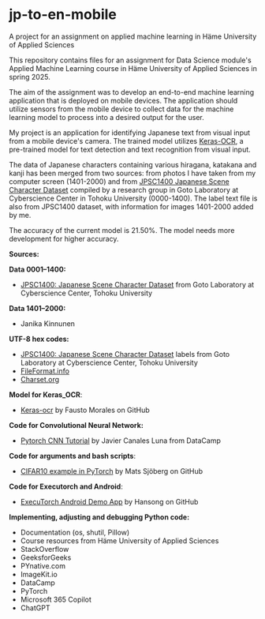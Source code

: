 # jp-to-en-mobile
A project for an assignment on applied machine learning in Häme University of Applied Sciences

This repository contains files for an assignment for Data Science module's Applied Machine Learning course in Häme University of Applied Sciences in spring 2025.

The aim of the assignment was to develop an end-to-end machine learning application that is deployed on mobile devices. The application should utilize sensors from the mobile device to collect data for the machine learning model to process into a desired output for the user.

My project is an application for identifying Japanese text from visual input from a mobile device's camera. The trained model utilizes [Keras-OCR](https://github.com/faustomorales/keras-ocr), a pre-trained model for text detection and text recognition from visual input.

The data of Japanese characters containing various hiragana, katakana and kanji has been merged from two sources: from photos I have taken from my computer screen (1401-2000) and from [JPSC1400 Japanese Scene Character Dataset](https://www.imglab.org/db/) compiled by a research group in Goto Laboratory at Cyberscience Center in Tohoku University (0000-1400). The label text file is also from JPSC1400 dataset, with information for images 1401-2000 added by me.

The accuracy of the current model is 21.50%. The model needs more development for higher accuracy.

**Sources:**

**Data 0001–1400:**
- [JPSC1400: Japanese Scene Character Dataset](https://www.imglab.org/db/) from Goto Laboratory at Cyberscience Center, Tohoku University

**Data 1401–2000:**
- Janika Kinnunen

**UTF-8 hex codes:**
- [JPSC1400: Japanese Scene Character Dataset](https://www.imglab.org/db/) labels from Goto Laboratory at Cyberscience Center, Tohoku University
- [FileFormat.info](https://www.fileformat.info/)
- [Charset.org](https://www.charset.org/)

**Model for Keras_OCR**:
- [Keras-ocr](https://github.com/faustomorales/keras-ocr) by Fausto Morales on GitHub

**Code for Convolutional Neural Network:**
 - [Pytorch CNN Tutorial](https://www.datacamp.com/tutorial/pytorch-cnn-tutorial) by Javier Canales Luna from DataCamp

 **Code for arguments and bash scripts**:
 - [CIFAR10 example in PyTorch](https://github.com/mvsjober/pytorch-cifar10-example) by Mats Sjöberg on GitHub

 **Code for Executorch and Android**:
 - [ExecuTorch Android Demo App](https://github.com/pytorch-labs/executorch-examples/tree/main/dl3/android/DeepLabV3Demo) by Hansong on GitHub

**Implementing, adjusting and debugging Python code:**
- Documentation (os, shutil, Pillow)
- Course resources from Häme University of Applied Sciences
- StackOverflow
- GeeksforGeeks
- PYnative.com
- ImageKit.io
- DataCamp
- PyTorch
- Microsoft 365 Copilot
- ChatGPT